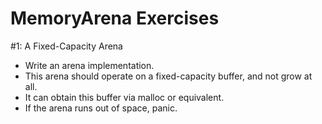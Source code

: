 # MemoryArena Exercises

#1: A Fixed-Capacity Arena

- Write an arena implementation.
- This arena should operate on a fixed-capacity buffer, and not grow at all.
- It can obtain this buffer via malloc or equivalent.
- If the arena runs out of space, panic.